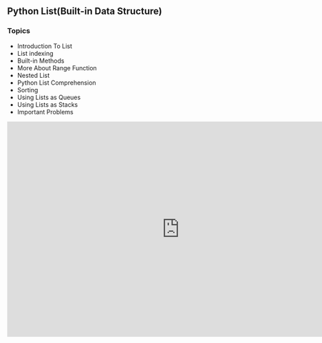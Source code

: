 ## Python List(Built-in Data Structure) 
### Topics 
* Introduction To List 
* List indexing
* Built-in Methods
* More About Range Function
* Nested List
* Python List Comprehension
* Sorting 
* Using Lists as Queues
* Using Lists as Stacks
* Important Problems

<iframe width="800" height="500" frameborder="0" src="https://pythontutor.com/iframe-embed.html#code=%20%0An%3Dint%28input%28%22Enter%20the%20number%20of%20elements%20to%20be%20inserted%3A%20%22%29%29%0Aa%3D%5B%5D%0Afor%20i%20in%20range%280,n%29%3A%0A%20%20%20%20elem%3Dint%28input%28%22Enter%20element%3A%20%22%29%29%0A%20%20%20%20a.append%28elem%29%0Aavg%3Dsum%28a%29/n%0Aprint%28%22Average%20of%20elements%20in%20the%20list%22,round%28avg,2%29%29&codeDivHeight=400&codeDivWidth=350&cumulative=false&curInstr=0&heapPrimitives=nevernest&origin=opt-frontend.js&py=3&rawInputLstJSON=%5B%5D&textReferences=false"> </iframe>
